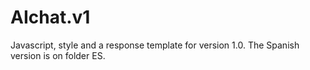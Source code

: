 # AIchat.v1

Javascript, style and a response template for version 1.0.
The Spanish version is on folder ES.
